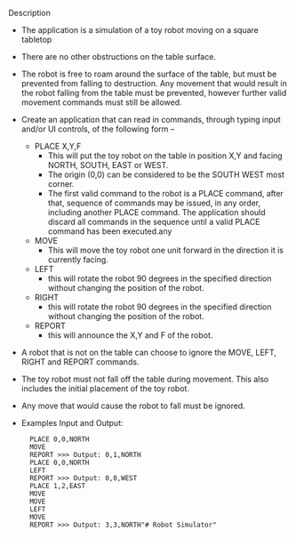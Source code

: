 Description
* The application is a simulation of a toy robot moving on a square tabletop
* There are no other obstructions on the table surface.
* The robot is free to roam around the surface of the table, but must be prevented from falling to destruction. Any movement that would result in the robot falling from the table must be prevented, however further valid
movement commands must still be allowed.
* Create an application that can read in commands, through typing input and/or UI controls, of the following form –
    * PLACE X,Y,F
        * This will put the toy robot on the table in position X,Y and facing NORTH, SOUTH, EAST or WEST.
        * The origin (0,0) can be considered to be the SOUTH WEST most corner.
        * The first valid command to the robot is a PLACE command, after that, sequence of commands may be issued, in any order, including another PLACE command. The application should discard all commands in the sequence until a valid PLACE command has been executed.any
    * MOVE
        * This will move the toy robot one unit forward in the direction it is currently facing.
    * LEFT
        * this will rotate the robot 90 degrees in the specified direction without changing the position of the robot.
    * RIGHT
        * this will rotate the robot 90 degrees in the specified direction without changing the position of the robot.
    * REPORT
        * this will announce the X,Y and F of the robot.
* A robot that is not on the table can choose to ignore the MOVE, LEFT, RIGHT and REPORT commands.
* The toy robot must not fall off the table during movement. This also includes the initial placement of the toy robot.
* Any move that would cause the robot to fall must be ignored.
* Examples Input and Output:

        PLACE 0,0,NORTH
        MOVE
        REPORT >>> Output: 0,1,NORTH
        PLACE 0,0,NORTH
        LEFT
        REPORT >>> Output: 0,0,WEST
        PLACE 1,2,EAST
        MOVE
        MOVE
        LEFT
        MOVE
        REPORT >>> Output: 3,3,NORTH"# Robot Simulator" 
